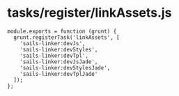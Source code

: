 # tasks/register/linkAssets.js


<docmeta name="displayName" value="linkAssets.js">

```
module.exports = function (grunt) {
  grunt.registerTask('linkAssets', [
    'sails-linker:devJs',
    'sails-linker:devStyles',
    'sails-linker:devTpl',
    'sails-linker:devJsJade',
    'sails-linker:devStylesJade',
    'sails-linker:devTplJade'
  ]);
};

```
